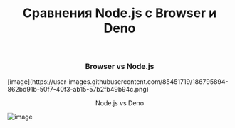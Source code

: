<p align="center"><h1 align="center">Сравнения Node.js с Browser и Deno </h1></p>
<br>

<p align="center"><h3 align="center">Browser vs Node.js</h3></p>                  
[image](https://user-images.githubusercontent.com/85451719/186795894-862bd91b-50f7-40f3-ab15-57b2fb49b94c.png)

<br>

<p align="center">
  Node.js vs Deno
</p>

![image](https://user-images.githubusercontent.com/85451719/186795952-c93a681c-ed4e-41b1-add3-7b7625cd3083.png)
